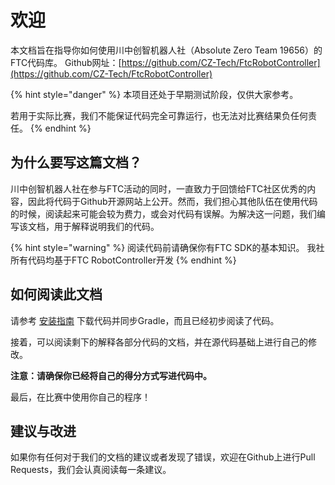 # 欢迎

本文档旨在指导你如何使用川中创智机器人社（Absolute Zero Team 19656）的FTC代码库。 Github网址：[https://github.com/CZ-Tech/FtcRobotController](https://github.com/CZ-Tech/FtcRobotController)

{% hint style="danger" %}
本项目还处于早期测试阶段，仅供大家参考。

若用于实际比赛，我们不能保证代码完全可靠运行，也无法对比赛结果负任何责任。
{% endhint %}

## 为什么要写这篇文档？

川中创智机器人社在参与FTC活动的同时，一直致力于回馈给FTC社区优秀的内容，因此将代码于Github开源网站上公开。然而，我们担心其他队伍在使用代码的时候，阅读起来可能会较为费力，或会对代码有误解。为解决这一问题，我们编写该文档，用于解释说明我们的代码。

{% hint style="warning" %}
阅读代码前请确保你有FTC SDK的基本知识。 我社所有代码均基于FTC RobotController开发
{% endhint %}

## 如何阅读此文档
请参考 [安装指南](installation.md) 下载代码并同步Gradle，而且已经初步阅读了代码。

接着，可以阅读剩下的解释各部分代码的文档，并在源代码基础上进行自己的修改。

**注意：请确保你已经将自己的得分方式写进代码中。**

最后，在比赛中使用你自己的程序！

## 建议与改进

如果你有任何对于我们的文档的建议或者发现了错误，欢迎在Github上进行Pull Requests，我们会认真阅读每一条建议。
